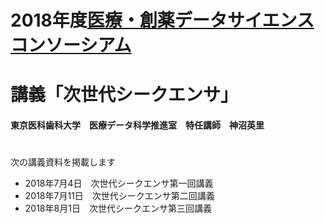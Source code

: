 # 
# 2018年度[医療・創薬データサイエンスコンソーシアム](https://md-dsc.com/)
# 講義「次世代シークエンサ」
#### 東京医科歯科大学　医療データ科学推進室　特任講師　神沼英里
#

次の講義資料を掲載します
 - 2018年7月4日　次世代シークエンサ第一回講義
 - 2018年7月11日　次世代シークエンサ第二回講義
 - 2018年8月1日　次世代シークエンサ第三回講義
 
 
